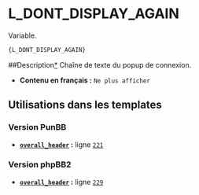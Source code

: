 # L_DONT_DISPLAY_AGAIN


Variable.

```html
{L_DONT_DISPLAY_AGAIN}
```

##Description[*](https://fa-tvars.appspot.com/var/L_DONT_DISPLAY_AGAIN)
Chaîne de texte du popup de connexion.

* __Contenu en français :__ `Ne plus afficher`

## Utilisations dans les templates

### Version PunBB
* __[`overall_header`](../tpl/var/punbb/overall_header.md#readme) :__ ligne [`221`](../tpl/src/punbb/overall_header.tpl#L221)

### Version phpBB2
* __[`overall_header`](../tpl/var/subsilver/overall_header.md#readme) :__ ligne [`229`](../tpl/src/subsilver/overall_header.tpl#L229)